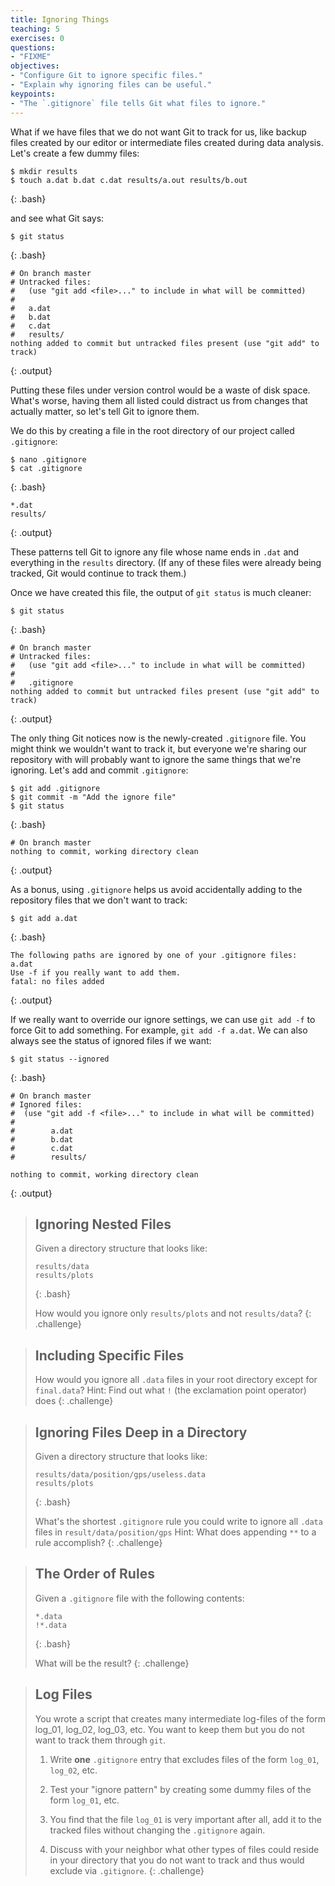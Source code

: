 ```yaml
---
title: Ignoring Things
teaching: 5
exercises: 0
questions:
- "FIXME"
objectives:
- "Configure Git to ignore specific files."
- "Explain why ignoring files can be useful."
keypoints:
- "The `.gitignore` file tells Git what files to ignore."
---
```


What if we have files that we do not want Git to track for us,
like backup files created by our editor
or intermediate files created during data analysis.
Let's create a few dummy files:

~~~
$ mkdir results
$ touch a.dat b.dat c.dat results/a.out results/b.out
~~~
{: .bash}

and see what Git says:

~~~
$ git status
~~~
{: .bash}

~~~
# On branch master
# Untracked files:
#   (use "git add <file>..." to include in what will be committed)
#
#	a.dat
#	b.dat
#	c.dat
#	results/
nothing added to commit but untracked files present (use "git add" to track)
~~~
{: .output}

Putting these files under version control would be a waste of disk space.
What's worse,
having them all listed could distract us from changes that actually matter,
so let's tell Git to ignore them.

We do this by creating a file in the root directory of our project called `.gitignore`:

~~~
$ nano .gitignore
$ cat .gitignore
~~~
{: .bash}

~~~
*.dat
results/
~~~
{: .output}

These patterns tell Git to ignore any file whose name ends in `.dat`
and everything in the `results` directory.
(If any of these files were already being tracked,
Git would continue to track them.)

Once we have created this file,
the output of `git status` is much cleaner:

~~~
$ git status
~~~
{: .bash}

~~~
# On branch master
# Untracked files:
#   (use "git add <file>..." to include in what will be committed)
#
#	.gitignore
nothing added to commit but untracked files present (use "git add" to track)
~~~
{: .output}

The only thing Git notices now is the newly-created `.gitignore` file.
You might think we wouldn't want to track it,
but everyone we're sharing our repository with will probably want to ignore
the same things that we're ignoring.
Let's add and commit `.gitignore`:

~~~
$ git add .gitignore
$ git commit -m "Add the ignore file"
$ git status
~~~
{: .bash}

~~~
# On branch master
nothing to commit, working directory clean
~~~
{: .output}

As a bonus, using `.gitignore` helps us avoid accidentally adding to the repository files that we don't want to track:

~~~
$ git add a.dat
~~~
{: .bash}

~~~
The following paths are ignored by one of your .gitignore files:
a.dat
Use -f if you really want to add them.
fatal: no files added
~~~
{: .output}

If we really want to override our ignore settings,
we can use `git add -f` to force Git to add something. For example,
`git add -f a.dat`.
We can also always see the status of ignored files if we want:

~~~
$ git status --ignored
~~~
{: .bash}

~~~
# On branch master
# Ignored files:
#  (use "git add -f <file>..." to include in what will be committed)
#
#        a.dat
#        b.dat
#        c.dat
#        results/

nothing to commit, working directory clean
~~~
{: .output}

> ## Ignoring Nested Files
>
> Given a directory structure that looks like:
>
> ~~~
> results/data
> results/plots
> ~~~
> {: .bash}
>
> How would you ignore only `results/plots` and not `results/data`?
{: .challenge}

> ## Including Specific Files
>
> How would you ignore all `.data` files in your root directory except for
> `final.data`?
> Hint: Find out what `!` (the exclamation point operator) does
{: .challenge}

> ## Ignoring Files Deep in a Directory
>
> Given a directory structure that looks like:
>
> ~~~
> results/data/position/gps/useless.data
> results/plots
> ~~~
> {: .bash}
>
> What's the shortest `.gitignore` rule you could write to ignore all `.data`
> files in `result/data/position/gps`
> Hint: What does appending `**` to a rule accomplish?
{: .challenge}

> ## The Order of Rules
>
> Given a `.gitignore` file with the following contents:
>
> ~~~
> *.data
> !*.data
> ~~~
> {: .bash}
>
> What will be the result?
{: .challenge}

> ## Log Files
>
> You wrote a script that creates many intermediate log-files of the form log_01, log_02, log_03, etc.
> You want to keep them but you do not want to track them through `git`.
>
> 1. Write **one** `.gitignore` entry that excludes files of the form `log_01`, `log_02`, etc.
>
> 2. Test your "ignore pattern" by creating some dummy files of the form `log_01`, etc.
>
> 3. You find that the file `log_01` is very important after all, add it to the tracked files without changing the `.gitignore` again.
>
> 4. Discuss with your neighbor what other types of files could reside in your directory that you do not want to track and thus would exclude via `.gitignore`.
{: .challenge}
